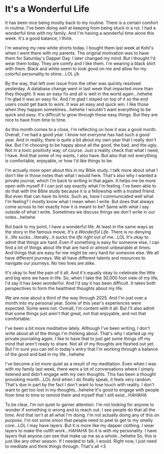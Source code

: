# It's a Wonderful Life

It has been nice being mostly back to my routine. There is a certain comfort in routine. I've been doing well at keeping from being stuck in a rut. I had a wonderful time with my family. And I'm having a wonderful time alone this week. It's a good balance, I think.

I'm wearing my new white shorts today. I bought them last week at Kohl's when I went there with my parents. The original motivation was to have them for Saturday's Dapper Day. I later changed my mind. But I thought I'd wear them today. They are comfy and I like them. I'm wearing a black shirt with them. Black and white seem to look good on me and allow for my colorful personality to shine...LOL j/k

By the way, that left over issue from the other was quickly resolved yesterday. A database change went in last week that impacted more than they thought. It was an easy fix and all is well in the world again...hehehe I'm glad it was an easy fix. And I'm glad I stayed on top of it so the end users could get back to work. It was an easy and quick win. I like those when they happen sometimes...hehehe I wouldn't want everything to be quick and easy. It's difficult to grow through these easy things. But they are nice to have from time to time.

As this month comes to a close, I'm reflecting on how it was a good month. Overall, I've had a good year. I know not everyone has had such a good year. And in reality, there is quite a bit about my own year that I really don't like. But I'm choosing to be happy about all the good, the bad, and the ugly. Not in a toxic positivity way, of course. Just a reality check that what I need, I have. And that some of my wants, I also have. But also that not everything is comfortable, enjoyable, or how I'd like things to be.

I'm actually more open about this in my Bible study. I talk more about what I don't like in those notes than what I would here. That's also why I wanted a private journal; which I'm back to writing in that again. It helps me be more open with myself if I can just say exactly what I'm feeling. I've been able to do that with the Bible study because it is a fellowship with a trusted friend. But even that can have its limits. Such as, have I communicated well what I'm feeling? I mostly know what I mean when I write. But does that always come across to her exactly how it is meant to be? Same with what I say outside of what I write. Sometimes we discuss things we don't write in our notes...hehehe

But back to my point, I have a wonderful life. At least in the same ways as the story in the famous movie, *It's a Wonderful Life*. There is no denying it...life sucks...literally...it sucks the *life* right out of me...LOL It's okay to admit that things are hard. Even if something is easy for someone else, I can find a lot of things about life that are hard or almost unbearable at times. And things that are easy for me might be very hard for someone else. We all have different journeys. We all have different talents and resources to navigate our journeys. No two lives are alike.

It's okay to feel the pain of it all. And it's equally okay to celebrate the little and big wins we have in life. So, when I take the 30,000 foot view of my life, I'd say it has been wonderful. And I'd say it has been difficult. It takes both perspectives to form the healthiest thoughts about my life.

We are now about a third of the way through 2025. And I'm just over a month into my personal year. Some of this year's experiences were expected. Some were not. Overall, I'm content with it all. But I'll also admit that some things just aren't that great, not that enjoyable, and not that comfortable.

I've been a bit more meditative lately. Although I've been writing, I don't write about all of the things I'm thinking about. That's why I started up my private journaling again. I like to have that to just get some things off my mind that aren't ready to share. Not all of my thoughts are fleshed out yet. But I'm sure you can tell in today's entry that I'm working through a balance of the good and bad in my life...hehehe

I've become a lot more quiet as a result of my meditation. Even when I was with my family last week, there were a lot of conversations where I simply listened and didn't engage with my own thoughts. This has been a thought provoking month...LOL And when I do finally speak, it feels very random. That's due in part by the fact I don't want to lose touch with reality. I don't want to get too lost in my thoughts...hehehe It's good to engage with people from time to time to remind them and myself that I still exist...HAHAHA

To be clear, I'm not quiet to garner attention. I'm not looking for anyone to wonder if something is wrong and to reach out. I see people do that all the time. And that isn't at all what I'm doing. I'm not actually doing any of this *on purpose*. I'm not some onion that people need to peel to get to my smelly core...LOL I may have layers. But it is more like my dapper clothing. I wear layers to make the outfit work...HAHAHA So it is with my personality. I have layers that anyone can see that make up me as a whole...hehehe So, this is just like any other season. If I needed to talk, I would. Right now, I just need to meditate and think things through. That's all <3

